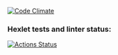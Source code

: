 [![Code Climate](https://codeclimate.com/github/graywrk/python-project-49.png)](https://codeclimate.com/github/graywrk/python-project-49)
### Hexlet tests and linter status:
[![Actions Status](https://github.com/graywrk/python-project-49/workflows/hexlet-check/badge.svg)](https://github.com/graywrk/python-project-49/actions)